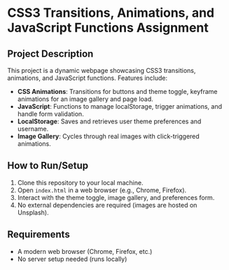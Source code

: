 # CSS3 Transitions, Animations, and JavaScript Functions Assignment

## Project Description
This project is a dynamic webpage showcasing CSS3 transitions, animations, and JavaScript functions. Features include:
- **CSS Animations**: Transitions for buttons and theme toggle, keyframe animations for an image gallery and page load.
- **JavaScript**: Functions to manage localStorage, trigger animations, and handle form validation.
- **LocalStorage**: Saves and retrieves user theme preferences and username.
- **Image Gallery**: Cycles through real images with click-triggered animations.

## How to Run/Setup
1. Clone this repository to your local machine.
2. Open `index.html` in a web browser (e.g., Chrome, Firefox).
3. Interact with the theme toggle, image gallery, and preferences form.
4. No external dependencies are required (images are hosted on Unsplash).

## Requirements
- A modern web browser (Chrome, Firefox, etc.)
- No server setup needed (runs locally)
